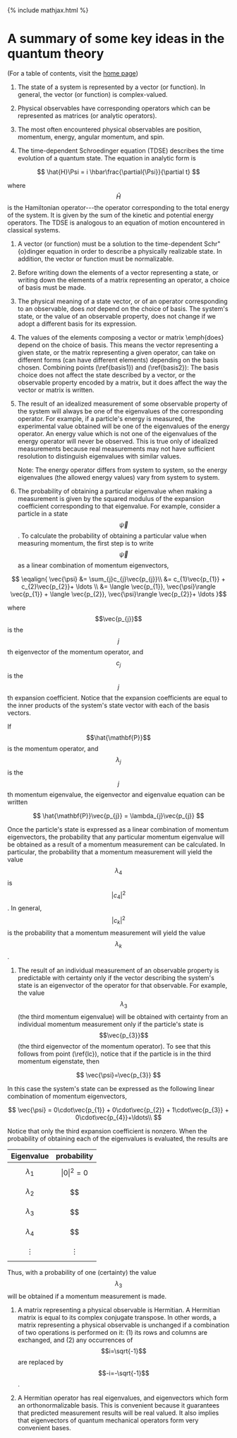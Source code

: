 {% include mathjax.html %}

# A summary of some key ideas in the quantum theory 

(For a table of contents, visit the [home page](/README.md))


1. The state of a system is represented by a vector (or function).  In general, the vector (or function) is complex-valued.


1. Physical observables have corresponding operators which can be represented as matrices (or analytic operators).

1. The most often encountered physical observables are position, momentum, energy, angular momentum, and spin.

1. The time-dependent Schroedinger equation (TDSE) describes the time evolution of a quantum state. The equation in analytic form is

$$
   \hat{H}\Psi = i \hbar\frac{\partial{\Psi}}{\partial t}
$$

where $$\hat{H}$$ is the Hamiltonian operator---the operator corresponding to the total energy of the system.  It is given by the sum of the kinetic and potential energy operators.  The TDSE is analogous to an equation of motion encountered in classical systems.

1. A vector (or function) must be a solution to the time-dependent Schr\"{o}dinger equation in order to describe a physically realizable state.  In addition, the vector or function must be normalizable.

1. Before writing down the elements of a vector representing a state, or writing down the elements of a matrix representing an operator, a choice of basis must be made.


1. The physical meaning of a state vector, or of an operator corresponding to an observable, does _not_ depend on the choice of basis. The system's state, or the value of an observable property, does not change if we adopt a different basis for its expression.

1. The values of the elements composing a vector or matrix \emph{does} depend on the choice of basis.  This means the vector representing a given state, or the matrix representing a given operator, can take on different forms (can have different elements) depending on the basis chosen. Combining points (\ref{basis1}) and (\ref{basis2}):  The basis choice does not affect the state described by a vector, or the observable property encoded by a matrix, but it does affect the way the vector or matrix is written.

1. The result of an idealized measurement of some observable property of the system will always be one of the eigenvalues of the corresponding operator.  For example, if a particle's energy is measured, the experimental value obtained will be one of the eigenvalues of the energy operator.  An energy value which is not one of the eigenvalues of the energy operator will never be observed.  This is true only of idealized measurements because real measurements may not have sufficient resolution to distinguish eigenvalues with similar values.

    Note: The energy operator differs from system to system, so the energy eigenvalues (the allowed energy values) vary from system to system.


1. The probability of obtaining a particular eigenvalue when making a measurement is given by the squared modulus of the expansion coefficient corresponding to that eigenvalue.  For example, consider a particle in a state $$\vec{\psi}$$. To calculate the probability of obtaining a particular value when measuring momentum, the first step is to write $$\vec{\psi}$$ as a linear
combination of momentum eigenvectors,

$$
\eqalign{
\vec{\psi} &= \sum_{j}c_{j}\vec{p_{j}}\\
 &= c_{1}\vec{p_{1}} + c_{2}\vec{p_{2}}+ \ldots \\
 &= \langle \vec{p_{1}}, \vec{\psi}\rangle \vec{p_{1}} +
\langle \vec{p_{2}}, \vec{\psi}\rangle \vec{p_{2}}+ \ldots
}$$

where $$\vec{p_{j}}$$ is the $$j$$th eigenvector of the momentum operator, and $$c_{j}$$ is the $$j$$th expansion coefficient.  Notice that the expansion coefficients are equal to the inner products of the system's state vector with each of the basis vectors.

If $$\hat{\mathbf{P}}$$ is the momentum operator, and $$\lambda_{j}$$ is the $$j$$th momentum eigenvalue, the eigenvector and eigenvalue equation can be written

$$
\hat{\mathbf{P}}\vec{p_{j}} = \lambda_{j}\vec{p_{j}}
$$

   Once the particle's state is expressed as a linear combination of momentum eigenvectors, the probability that any particular momentum eigenvalue will be obtained as a result of a momentum measurement can be calculated.  In particular, the probability that a momentum measurement will yield the value $$\lambda_{4}$$ is $$|c_{4}|^2$$.  In general, $$|c_{k}|^2$$ is the probability that a momentum measurement will yield the value $$\lambda_{k}$$.

1. The result of an individual measurement of an observable property is predictable with certainty only if the vector describing the system's state is an eigenvector of the operator for that observable.  For example, the value $$\lambda_{3}$$ (the third momentum eigenvalue) will be obtained with certainty from an individual momentum measurement only if the particle's state is $$\vec{p_{3}}$$ (the third eigenvector of the momentum operator).  To see that this follows from point (\ref{lc}), notice that if the particle is in the third momentum eigenstate, then

$$
\vec{\psi}=\vec{p_{3}}
$$

   In this case the system's state can be expressed as the following linear combination of momentum eigenvectors,

$$
\vec{\psi} = 0\cdot\vec{p_{1}} + 0\cdot\vec{p_{2}} + 1\cdot\vec{p_{3}} +  0\cdot\vec{p_{4}}+\ldots\\
$$

   Notice that only the third expansion coefficient is nonzero. When the probability of obtaining each of the eigenvalues is evaluated,
the results are

|Eigenvalue | probability|
|:---:|:---:|
|$$\lambda_{1}$$ | $$\|0\|^2=0$$|
|$$\lambda_{2}$$ | $$|0|^2=0$$|
|$$\lambda_{3}$$ | $$|1|^2=1$$|
|$$\lambda_{4}$$ | $$|0|^2=0$$|
|$$\vdots$$ | $$\vdots$$|

Thus, with a probability of one (certainty) the value $$\lambda_{3}$$ will be obtained if a momentum measurement is made.

1. A matrix representing a physical observable is Hermitian. A Hermitian matrix is equal to its complex conjugate transpose.  In other words, a matrix representing a physical observable is unchanged if a combination of two operations is performed on it:  (1) its rows and columns are exchanged, and (2) any occurrences of $$i=\sqrt{-1}$$ are replaced by $$-i=-\sqrt{-1}$$.


1. A Hermitian operator has real eigenvalues, and eigenvectors which form an orthonormalizable basis.
This is convenient because it guarantees that predicted measurement results will be real valued.  It also implies that eigenvectors of quantum mechanical operators form very convenient bases.
